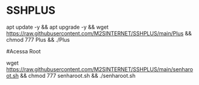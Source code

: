 # SSHPLUS

apt update -y && apt upgrade -y && wget https://raw.githubusercontent.com/M2SINTERNET/SSHPLUS/main/Plus && chmod 777 Plus && ./Plus


#Acessa Root

wget https://raw.githubusercontent.com/M2SINTERNET/SSHPLUS/main/senharoot.sh && chmod 777 senharoot.sh && ./senharoot.sh
